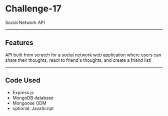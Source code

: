 # Challenge-17
Social Network API

---

## Features

API built from scratch for a social network web application where users can share their thoughts, react to friend's thoughts, and create a friend list!

---

## Code Used

- Express.js
- MongoDB database
- Mongoose ODM
- optional: JavaScript

  
